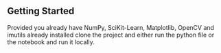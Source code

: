 ## Getting Started
Provided you already have NumPy, SciKit-Learn, Matplotlib, OpenCV and imutils already installed clone the project and either run the python file or the notebook and run it locally.
